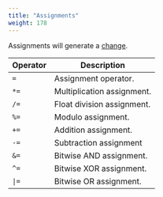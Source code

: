 ```yaml
---
title: "Assignments"
weight: 178
---
```


Assignments will generate a [change](../../overview/changes).

Operator | Description
-------- | -----------
`=` | Assignment operator.
`*=` | Multiplication assignment.
`/=` | Float division assignment.
`%=` | Modulo assignment.
`+=` | Addition assignment.
`-=` | Subtraction assignment
`&=` | Bitwise AND assignment.
`^=` | Bitwise XOR assignment.
`\|=` | Bitwise OR assignment.

